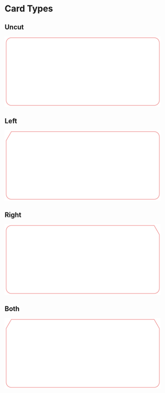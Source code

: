 # Card Types

## Uncut

![Empty Sample of an Uncut Card Corner](Fotos/PunchedCard_EmptySample_CardCorner_Uncut_72dpi.png)


## Left

![Empty Sample of an Left Cut Card Corner](Fotos/PunchedCard_EmptySample_CardCorner_Left_72dpi.png)


## Right

![Empty Sample of an Right Cut Card Corner](Fotos/PunchedCard_EmptySample_CardCorner_Right_72dpi.png)


## Both

![Empty Sample of an Both Cut Card Corner](Fotos/PunchedCard_EmptySample_CardCorner_Both_72dpi.png)

